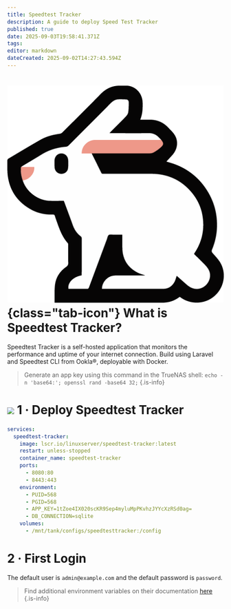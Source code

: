 ```yaml
---
title: Speedtest Tracker
description: A guide to deploy Speed Test Tracker
published: true
date: 2025-09-03T19:58:41.371Z
tags: 
editor: markdown
dateCreated: 2025-09-02T14:27:43.594Z
---
```


# ![](/speedtest-tracker.png){class="tab-icon"} What is Speedtest Tracker?
Speedtest Tracker is a self-hosted application that monitors the performance and uptime of your internet connection. Build using Laravel and Speedtest CLI from Ookla®, deployable with Docker.

> Generate an app key using this command in the TrueNAS shell: ```echo -n 'base64:'; openssl rand -base64 32;```
{.is-info}

# <img src="/docker.png" class="tab-icon"> 1 · Deploy Speedtest Tracker

```yaml
services:
  speedtest-tracker:
    image: lscr.io/linuxserver/speedtest-tracker:latest
    restart: unless-stopped
    container_name: speedtest-tracker
    ports:
      - 8080:80
      - 8443:443
    environment:
      - PUID=568
      - PGID=568
      - APP_KEY=1tZoe4IX020scKR9Sep4myluMpPKvhzJYYcXzRSd0ag=
      - DB_CONNECTION=sqlite
    volumes:
      - /mnt/tank/configs/speedtesttracker:/config
```
# 2 · First Login
The default user is `admin@example.com` and the default password is `password`.

> Find additional environment variables on their documentation [here](https://docs.speedtest-tracker.dev/getting-started/environment-variables) 
{.is-info}
